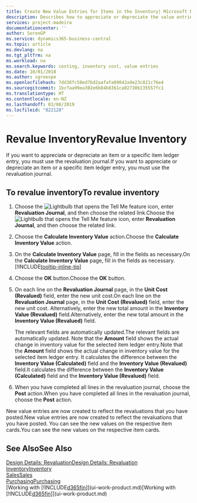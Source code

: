 ```yaml
---
title: Create New Value Entries for Items in the Inventory| Microsoft Docs
description: Describes how to appreciate or depreciate the value entries of one or more items in the inventory by posting their current, calculated value.
services: project-madeira
documentationcenter: ''
author: SorenGP
ms.service: dynamics365-business-central
ms.topic: article
ms.devlang: na
ms.tgt_pltfrm: na
ms.workload: na
ms.search.keywords: costing, inventory cost, value entries
ms.date: 10/01/2018
ms.author: sgroespe
ms.openlocfilehash: 7dd38fc58ed7bd2aafafa09042a9e23c821c76e4
ms.sourcegitcommit: 1bcfaa99ea302e6b84b8361ca02730b135557fc1
ms.translationtype: HT
ms.contentlocale: en-NZ
ms.lasthandoff: 03/08/2019
ms.locfileid: "822128"
---
```

# <a name="revalue-inventory"></a><span data-ttu-id="5863c-103">Revalue Inventory</span><span class="sxs-lookup"><span data-stu-id="5863c-103">Revalue Inventory</span></span>
<span data-ttu-id="5863c-104">If you want to appreciate or depreciate an item or a specific item ledger entry, you must use the revaluation journal.</span><span class="sxs-lookup"><span data-stu-id="5863c-104">If you want to appreciate or depreciate an item or a specific item ledger entry, you must use the revaluation journal.</span></span>

## <a name="to-revalue-inventory"></a><span data-ttu-id="5863c-105">To revalue inventory</span><span class="sxs-lookup"><span data-stu-id="5863c-105">To revalue inventory</span></span>
1. <span data-ttu-id="5863c-106">Choose the ![Lightbulb that opens the Tell Me feature](media/ui-search/search_small.png "Tell me what you want to do") icon, enter **Revaluation Journal**, and then choose the related link.</span><span class="sxs-lookup"><span data-stu-id="5863c-106">Choose the ![Lightbulb that opens the Tell Me feature](media/ui-search/search_small.png "Tell me what you want to do") icon, enter **Revaluation Journal**, and then choose the related link.</span></span>
2. <span data-ttu-id="5863c-107">Choose the **Calculate Inventory Value** action.</span><span class="sxs-lookup"><span data-stu-id="5863c-107">Choose the **Calculate Inventory Value** action.</span></span>
3. <span data-ttu-id="5863c-108">On the **Calculate Inventory Value** page, fill in the fields as necessary.</span><span class="sxs-lookup"><span data-stu-id="5863c-108">On the **Calculate Inventory Value** page, fill in the fields as necessary.</span></span> [!INCLUDE[tooltip-inline-tip](includes/tooltip-inline-tip_md.md)]
4. <span data-ttu-id="5863c-109">Choose the **OK** button.</span><span class="sxs-lookup"><span data-stu-id="5863c-109">Choose the **OK** button.</span></span>
5. <span data-ttu-id="5863c-110">On each line on the **Revaluation Journal** page, in the **Unit Cost (Revalued)** field, enter the new unit cost.</span><span class="sxs-lookup"><span data-stu-id="5863c-110">On each line on the **Revaluation Journal** page, in the **Unit Cost (Revalued)** field, enter the new unit cost.</span></span> <span data-ttu-id="5863c-111">Alternatively, enter the new total amount in the **Inventory Value (Revalued)** field.</span><span class="sxs-lookup"><span data-stu-id="5863c-111">Alternatively, enter the new total amount in the **Inventory Value (Revalued)** field.</span></span>

    <span data-ttu-id="5863c-112">The relevant fields are automatically updated.</span><span class="sxs-lookup"><span data-stu-id="5863c-112">The relevant fields are automatically updated.</span></span> <span data-ttu-id="5863c-113">Note that the **Amount** field shows the actual change in inventory value for the selected item ledger entry.</span><span class="sxs-lookup"><span data-stu-id="5863c-113">Note that the **Amount** field shows the actual change in inventory value for the selected item ledger entry.</span></span> <span data-ttu-id="5863c-114">It calculates the difference between the **Inventory Value (Calculated)** field and the **Inventory Value (Revalued)** field.</span><span class="sxs-lookup"><span data-stu-id="5863c-114">It calculates the difference between the **Inventory Value (Calculated)** field and the **Inventory Value (Revalued)** field.</span></span>
6. <span data-ttu-id="5863c-115">When you have completed all lines in the revaluation journal, choose the **Post** action.</span><span class="sxs-lookup"><span data-stu-id="5863c-115">When you have completed all lines in the revaluation journal, choose the **Post** action.</span></span>

<span data-ttu-id="5863c-116">New value entries are now created to reflect the revaluations that you have posted.</span><span class="sxs-lookup"><span data-stu-id="5863c-116">New value entries are now created to reflect the revaluations that you have posted.</span></span> <span data-ttu-id="5863c-117">You can see the new values on the respective item cards.</span><span class="sxs-lookup"><span data-stu-id="5863c-117">You can see the new values on the respective item cards.</span></span>

## <a name="see-also"></a><span data-ttu-id="5863c-118">See Also</span><span class="sxs-lookup"><span data-stu-id="5863c-118">See Also</span></span>
[<span data-ttu-id="5863c-119">Design Details: Revaluation</span><span class="sxs-lookup"><span data-stu-id="5863c-119">Design Details: Revaluation</span></span>](design-details-revaluation.md)  
[<span data-ttu-id="5863c-120">Inventory</span><span class="sxs-lookup"><span data-stu-id="5863c-120">Inventory</span></span>](inventory-manage-inventory.md)  
[<span data-ttu-id="5863c-121">Sales</span><span class="sxs-lookup"><span data-stu-id="5863c-121">Sales</span></span>](sales-manage-sales.md)  
[<span data-ttu-id="5863c-122">Purchasing</span><span class="sxs-lookup"><span data-stu-id="5863c-122">Purchasing</span></span>](purchasing-manage-purchasing.md)  
<span data-ttu-id="5863c-123">[Working with [!INCLUDE[d365fin](includes/d365fin_md.md)]](ui-work-product.md)</span><span class="sxs-lookup"><span data-stu-id="5863c-123">[Working with [!INCLUDE[d365fin](includes/d365fin_md.md)]](ui-work-product.md)</span></span>
